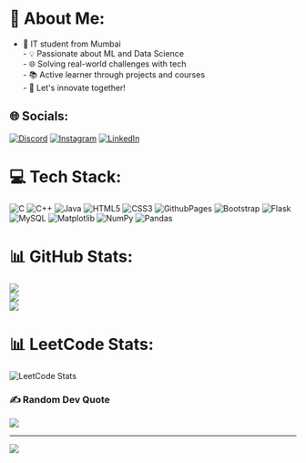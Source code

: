 # 💫 About Me:
- 👋 IT student from Mumbai<br>- 💡 Passionate about ML and Data Science<br>- 🌐 Solving real-world challenges with tech<br>- 📚 Active learner through projects and courses<br>- 🚀 Let's innovate together!


## 🌐 Socials:
[![Discord](https://img.shields.io/badge/Discord-%237289DA.svg?logo=discord&logoColor=white)](https://discord.gg/https://discord.com/channels/@me) [![Instagram](https://img.shields.io/badge/Instagram-%23E4405F.svg?logo=Instagram&logoColor=white)](https://instagram.com/https://www.instagram.com/yashhhrajputt/) [![LinkedIn](https://img.shields.io/badge/LinkedIn-%230077B5.svg?logo=linkedin&logoColor=white)](https://linkedin.com/in/www.linkedin.com/in/yash-patil-231898259) 

# 💻 Tech Stack:
![C](https://img.shields.io/badge/c-%2300599C.svg?style=for-the-badge&logo=c&logoColor=white) ![C++](https://img.shields.io/badge/c++-%2300599C.svg?style=for-the-badge&logo=c%2B%2B&logoColor=white) ![Java](https://img.shields.io/badge/java-%23ED8B00.svg?style=for-the-badge&logo=openjdk&logoColor=white) ![HTML5](https://img.shields.io/badge/html5-%23E34F26.svg?style=for-the-badge&logo=html5&logoColor=white) ![CSS3](https://img.shields.io/badge/css3-%231572B6.svg?style=for-the-badge&logo=css3&logoColor=white) ![GithubPages](https://img.shields.io/badge/github%20pages-121013?style=for-the-badge&logo=github&logoColor=white) ![Bootstrap](https://img.shields.io/badge/bootstrap-%238511FA.svg?style=for-the-badge&logo=bootstrap&logoColor=white) ![Flask](https://img.shields.io/badge/flask-%23000.svg?style=for-the-badge&logo=flask&logoColor=white) ![MySQL](https://img.shields.io/badge/mysql-%2300000f.svg?style=for-the-badge&logo=mysql&logoColor=white) ![Matplotlib](https://img.shields.io/badge/Matplotlib-%23ffffff.svg?style=for-the-badge&logo=Matplotlib&logoColor=black) ![NumPy](https://img.shields.io/badge/numpy-%23013243.svg?style=for-the-badge&logo=numpy&logoColor=white) ![Pandas](https://img.shields.io/badge/pandas-%23150458.svg?style=for-the-badge&logo=pandas&logoColor=white)
# 📊 GitHub Stats:
![](https://github-readme-stats.vercel.app/api?username=Yash-Patil09&theme=great-gatsby&hide_border=false&include_all_commits=false&count_private=false)<br/>
![](https://github-readme-streak-stats.herokuapp.com/?user=Yash-Patil09&theme=great-gatsby&hide_border=false)<br/>
![](https://github-readme-stats.vercel.app/api/top-langs/?username=Yash-Patil09&theme=great-gatsby&hide_border=false&include_all_commits=false&count_private=false&layout=compact)

# 📊 LeetCode Stats:
![LeetCode Stats](https://leetcode-stats-six.vercel.app/api?username=YashPatil_09&theme=dark)



### ✍️ Random Dev Quote
![](https://quotes-github-readme.vercel.app/api?type=vetical&theme=dark)

---
[![](https://visitcount.itsvg.in/api?id=Yash-Patil09&icon=0&color=0)](https://visitcount.itsvg.in)

<!-- Proudly created with GPRM ( https://gprm.itsvg.in ) -->
